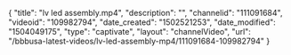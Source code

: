 {
    "title": "lv led assembly.mp4",
    "description": "",
    "channelid": "111091684",
    "videoid": "109982794",
    "date_created": "1502521253",
    "date_modified": "1504049175",
    "type": "captivate",
    "layout": "channelVideo",
    "url": "\/bbbusa-latest-videos\/lv-led-assembly-mp4\/111091684-109982794"
}